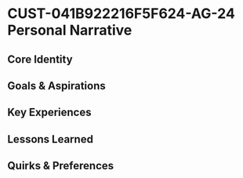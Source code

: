 # CUST-041B922216F5F624-AG-24 Personal Narrative

## Core Identity

## Goals & Aspirations

## Key Experiences

## Lessons Learned

## Quirks & Preferences

